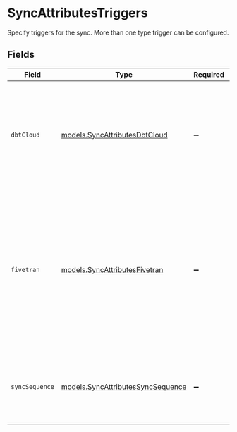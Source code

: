 # SyncAttributesTriggers

Specify triggers for the sync. More than one type trigger can be configured.


## Fields

| Field                                                                                                                                                                                                                                                                                                                                  | Type                                                                                                                                                                                                                                                                                                                                   | Required                                                                                                                                                                                                                                                                                                                               | Description                                                                                                                                                                                                                                                                                                                            |
| -------------------------------------------------------------------------------------------------------------------------------------------------------------------------------------------------------------------------------------------------------------------------------------------------------------------------------------- | -------------------------------------------------------------------------------------------------------------------------------------------------------------------------------------------------------------------------------------------------------------------------------------------------------------------------------------- | -------------------------------------------------------------------------------------------------------------------------------------------------------------------------------------------------------------------------------------------------------------------------------------------------------------------------------------- | -------------------------------------------------------------------------------------------------------------------------------------------------------------------------------------------------------------------------------------------------------------------------------------------------------------------------------------- |
| `dbtCloud`                                                                                                                                                                                                                                                                                                                             | [models.SyncAttributesDbtCloud](../../models/shared/syncattributesdbtcloud.md)                                                                                                                                                                                                                                                         | :heavy_minus_sign:                                                                                                                                                                                                                                                                                                                     | Contains the dbt Cloud job details that should trigger the sync upon success. dbt Cloud project and job IDs can be found in the URL when navigating to a job in the dbt Cloud application or via API.                                                                                                                                  |
| `fivetran`                                                                                                                                                                                                                                                                                                                             | [models.SyncAttributesFivetran](../../models/shared/syncattributesfivetran.md)                                                                                                                                                                                                                                                         | :heavy_minus_sign:                                                                                                                                                                                                                                                                                                                     | The Fivetran job details that should trigger the sync upon success. Fivetran job name can be found in the table of Connectors or Transformations via the Fivetran application and the job id can be found in the URL when navigated to the specific connector/transform details page. These information can also be retrieved via API. |
| `syncSequence`                                                                                                                                                                                                                                                                                                                         | [models.SyncAttributesSyncSequence](../../models/shared/syncattributessyncsequence.md)                                                                                                                                                                                                                                                 | :heavy_minus_sign:                                                                                                                                                                                                                                                                                                                     | The sync details that should trigger the sync upon success. The sync id can be found via the API or in the URL within the Census management UI.                                                                                                                                                                                        |